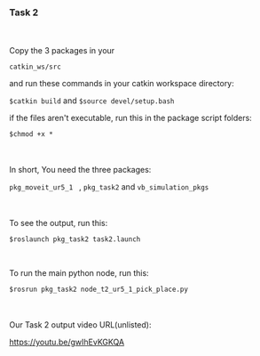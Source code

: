 <h3>Task 2</h3>
<br>
<br>
Copy the 3 packages in your 

`catkin_ws/src`


and run these commands in your catkin workspace directory:
<br>

`$catkin build` and `$source devel/setup.bash`


if the files aren't executable, run this in the package script folders:


`$chmod +x *` 

<br>
<br>
In short, You need the three packages:<br>

`pkg_moveit_ur5_1 ` , `pkg_task2` and `vb_simulation_pkgs`

<br>
<br>
To see the output, run this:<br>

`$roslaunch pkg_task2 task2.launch`

<br>

To run the main python node, run this:<br>

`$rosrun pkg_task2 node_t2_ur5_1_pick_place.py`

<br>
<br>
Our Task 2 output video URL(unlisted):<br>

https://youtu.be/gwIhEvKGKQA<br>
